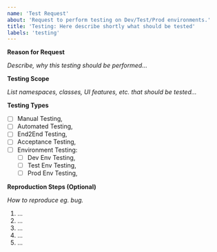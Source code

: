```yaml
---
name: 'Test Request'
about: 'Request to perform testing on Dev/Test/Prod environments.'
title: 'Testing: Here describe shortly what should be tested'
labels: 'testing'
---
```


**Reason for Request**

_Describe, why this testing should be performed..._

**Testing Scope**

_List namespaces, classes, UI features, etc. that should be tested..._

**Testing Types**

- [ ] Manual Testing,
- [ ] Automated Testing,
- [ ] End2End Testing,
- [ ] Acceptance Testing,
- [ ] Environment Testing:
  - [ ] Dev Env Testing,
  - [ ] Test Env Testing,
  - [ ] Prod Env Testing,

**Reproduction Steps (Optional)**

_How to reproduce eg. bug._

1. ...
2. ...
3. ...
4. ...
5. ...
